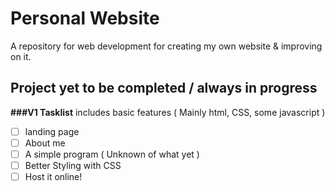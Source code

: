 # Personal Website
A repository for web development for creating my own website & improving on it.

## Project yet to be completed / always in progress

__###V1 Tasklist__
includes basic features ( Mainly html, CSS, some javascript )
- [ ] landing page
- [ ] About me
- [ ] A simple program ( Unknown of what yet )
- [ ] Better Styling with CSS
- [ ] Host it online!

